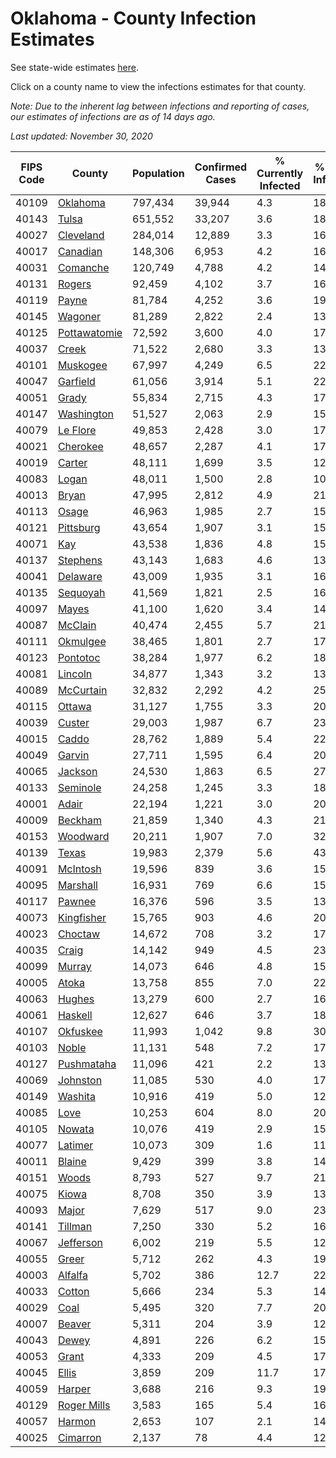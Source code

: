 # Oklahoma - County Infection Estimates

See state-wide estimates [here](/infections/us-ok).

Click on a county name to view the infections estimates for that county.

*Note: Due to the inherent lag between infections and reporting of cases, our estimates of infections are as of 14 days ago.*

*Last updated: November 30, 2020*

|   FIPS Code |                       County |   Population |   Confirmed Cases |   % Currently Infected |   % Total Infected |
|-------------|------------------------------|--------------|-------------------|------------------------|--------------------|
|       40109 |         [Oklahoma](oklahoma) |      797,434 |            39,944 |                    4.3 |               18.2 |
|       40143 |               [Tulsa](tulsa) |      651,552 |            33,207 |                    3.6 |               18.7 |
|       40027 |       [Cleveland](cleveland) |      284,014 |            12,889 |                    3.3 |               16.8 |
|       40017 |         [Canadian](canadian) |      148,306 |             6,953 |                    4.2 |               16.7 |
|       40031 |         [Comanche](comanche) |      120,749 |             4,788 |                    4.2 |               14.1 |
|       40131 |             [Rogers](rogers) |       92,459 |             4,102 |                    3.7 |               16.0 |
|       40119 |               [Payne](payne) |       81,784 |             4,252 |                    3.6 |               19.0 |
|       40145 |           [Wagoner](wagoner) |       81,289 |             2,822 |                    2.4 |               13.1 |
|       40125 | [Pottawatomie](pottawatomie) |       72,592 |             3,600 |                    4.0 |               17.4 |
|       40037 |               [Creek](creek) |       71,522 |             2,680 |                    3.3 |               13.9 |
|       40101 |         [Muskogee](muskogee) |       67,997 |             4,249 |                    6.5 |               22.9 |
|       40047 |         [Garfield](garfield) |       61,056 |             3,914 |                    5.1 |               22.5 |
|       40051 |               [Grady](grady) |       55,834 |             2,715 |                    4.3 |               17.1 |
|       40147 |     [Washington](washington) |       51,527 |             2,063 |                    2.9 |               15.1 |
|       40079 |         [Le Flore](le-flore) |       49,853 |             2,428 |                    3.0 |               17.6 |
|       40021 |         [Cherokee](cherokee) |       48,657 |             2,287 |                    4.1 |               17.1 |
|       40019 |             [Carter](carter) |       48,111 |             1,699 |                    3.5 |               12.1 |
|       40083 |               [Logan](logan) |       48,011 |             1,500 |                    2.8 |               10.8 |
|       40013 |               [Bryan](bryan) |       47,995 |             2,812 |                    4.9 |               21.1 |
|       40113 |               [Osage](osage) |       46,963 |             1,985 |                    2.7 |               15.8 |
|       40121 |       [Pittsburg](pittsburg) |       43,654 |             1,907 |                    3.1 |               15.9 |
|       40071 |                   [Kay](kay) |       43,538 |             1,836 |                    4.8 |               15.2 |
|       40137 |         [Stephens](stephens) |       43,143 |             1,683 |                    4.6 |               13.6 |
|       40041 |         [Delaware](delaware) |       43,009 |             1,935 |                    3.1 |               16.6 |
|       40135 |         [Sequoyah](sequoyah) |       41,569 |             1,821 |                    2.5 |               16.0 |
|       40097 |               [Mayes](mayes) |       41,100 |             1,620 |                    3.4 |               14.1 |
|       40087 |           [McClain](mcclain) |       40,474 |             2,455 |                    5.7 |               21.6 |
|       40111 |         [Okmulgee](okmulgee) |       38,465 |             1,801 |                    2.7 |               17.2 |
|       40123 |         [Pontotoc](pontotoc) |       38,284 |             1,977 |                    6.2 |               18.2 |
|       40081 |           [Lincoln](lincoln) |       34,877 |             1,343 |                    3.2 |               13.8 |
|       40089 |       [McCurtain](mccurtain) |       32,832 |             2,292 |                    4.2 |               25.9 |
|       40115 |             [Ottawa](ottawa) |       31,127 |             1,755 |                    3.3 |               20.7 |
|       40039 |             [Custer](custer) |       29,003 |             1,987 |                    6.7 |               23.7 |
|       40015 |               [Caddo](caddo) |       28,762 |             1,889 |                    5.4 |               22.9 |
|       40049 |             [Garvin](garvin) |       27,711 |             1,595 |                    6.4 |               20.7 |
|       40065 |           [Jackson](jackson) |       24,530 |             1,863 |                    6.5 |               27.6 |
|       40133 |         [Seminole](seminole) |       24,258 |             1,245 |                    3.3 |               18.4 |
|       40001 |               [Adair](adair) |       22,194 |             1,221 |                    3.0 |               20.6 |
|       40009 |           [Beckham](beckham) |       21,859 |             1,340 |                    4.3 |               21.4 |
|       40153 |         [Woodward](woodward) |       20,211 |             1,907 |                    7.0 |               32.9 |
|       40139 |               [Texas](texas) |       19,983 |             2,379 |                    5.6 |               43.1 |
|       40091 |         [McIntosh](mcintosh) |       19,596 |               839 |                    3.6 |               15.3 |
|       40095 |         [Marshall](marshall) |       16,931 |               769 |                    6.6 |               15.8 |
|       40117 |             [Pawnee](pawnee) |       16,376 |               596 |                    3.5 |               13.9 |
|       40073 |     [Kingfisher](kingfisher) |       15,765 |               903 |                    4.6 |               20.5 |
|       40023 |           [Choctaw](choctaw) |       14,672 |               708 |                    3.2 |               17.2 |
|       40035 |               [Craig](craig) |       14,142 |               949 |                    4.5 |               23.7 |
|       40099 |             [Murray](murray) |       14,073 |               646 |                    4.8 |               15.7 |
|       40005 |               [Atoka](atoka) |       13,758 |               855 |                    7.0 |               22.0 |
|       40063 |             [Hughes](hughes) |       13,279 |               600 |                    2.7 |               16.0 |
|       40061 |           [Haskell](haskell) |       12,627 |               646 |                    3.7 |               18.7 |
|       40107 |         [Okfuskee](okfuskee) |       11,993 |             1,042 |                    9.8 |               30.8 |
|       40103 |               [Noble](noble) |       11,131 |               548 |                    7.2 |               17.2 |
|       40127 |     [Pushmataha](pushmataha) |       11,096 |               421 |                    2.2 |               13.7 |
|       40069 |         [Johnston](johnston) |       11,085 |               530 |                    4.0 |               17.0 |
|       40149 |           [Washita](washita) |       10,916 |               419 |                    5.0 |               12.8 |
|       40085 |                 [Love](love) |       10,253 |               604 |                    8.0 |               20.9 |
|       40105 |             [Nowata](nowata) |       10,076 |               419 |                    2.9 |               15.4 |
|       40077 |           [Latimer](latimer) |       10,073 |               309 |                    1.6 |               11.6 |
|       40011 |             [Blaine](blaine) |        9,429 |               399 |                    3.8 |               14.3 |
|       40151 |               [Woods](woods) |        8,793 |               527 |                    9.7 |               21.2 |
|       40075 |               [Kiowa](kiowa) |        8,708 |               350 |                    3.9 |               13.8 |
|       40093 |               [Major](major) |        7,629 |               517 |                    9.0 |               23.0 |
|       40141 |           [Tillman](tillman) |        7,250 |               330 |                    5.2 |               16.2 |
|       40067 |       [Jefferson](jefferson) |        6,002 |               219 |                    5.5 |               12.4 |
|       40055 |               [Greer](greer) |        5,712 |               262 |                    4.3 |               19.4 |
|       40003 |           [Alfalfa](alfalfa) |        5,702 |               386 |                   12.7 |               22.8 |
|       40033 |             [Cotton](cotton) |        5,666 |               234 |                    5.3 |               14.5 |
|       40029 |                 [Coal](coal) |        5,495 |               320 |                    7.7 |               20.2 |
|       40007 |             [Beaver](beaver) |        5,311 |               204 |                    3.9 |               12.8 |
|       40043 |               [Dewey](dewey) |        4,891 |               226 |                    6.2 |               15.4 |
|       40053 |               [Grant](grant) |        4,333 |               209 |                    4.5 |               17.4 |
|       40045 |               [Ellis](ellis) |        3,859 |               209 |                   11.7 |               17.2 |
|       40059 |             [Harper](harper) |        3,688 |               216 |                    9.3 |               19.3 |
|       40129 |   [Roger Mills](roger-mills) |        3,583 |               165 |                    5.4 |               16.0 |
|       40057 |             [Harmon](harmon) |        2,653 |               107 |                    2.1 |               14.6 |
|       40025 |         [Cimarron](cimarron) |        2,137 |                78 |                    4.4 |               12.8 |